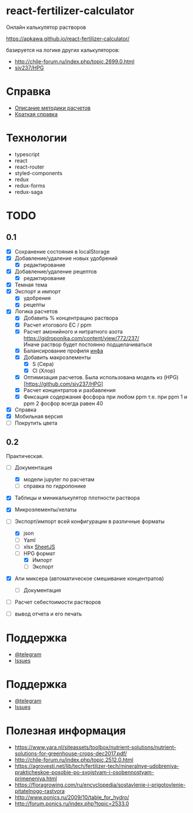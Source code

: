 # react-fertilizer-calculator

Онлайн калькулятор растворов

https://apkawa.github.io/react-fertilizer-calculator/


базируется на логике других калькуляторов:

* http://chile-forum.ru/index.php/topic,2699.0.html
* [siv237/HPG](https://github.com/siv237/HPG)

# Справка 

* [Описание методики расчетов](src/docs/technique.md)
* [Краткая справка](src/docs/how_to_use.md)

# Технологии

* typescript
* react
* react-router
* styled-components
* redux
* redux-forms
* redux-saga


# TODO

## 0.1

* [x] Сохранение состояния в localStorage
* [x] Добавление/удаление новых удобрений
    * [x] редактирование 
* [x] Добавление/удаление рецептов
    * [x] редактирование
* [x] Темная тема
* [x] Экспорт и импорт
    * [x] удобрения
    * [x] рецепты
* [x] Логика расчетов
    * [x] Добавить % концентрацию раствора
    * [x] Расчет итогового EC / ppm
    * [x] Расчет амонийного и нитратного азота \
        https://gidroponika.com/content/view/772/237/ \
        Иначе раствор будет постоянно подщелачиваться
    * [x] Балансирование профиля [инфа](http://forum.ponics.ru/index.php?topic=336.msg134010#msg134010)
    * [x] Добавить макроэлементы
        * [x] S (Сера)
        * [x] Cl (Хлор)
    * [x] Оптимизация расчетов. Была использована модель из (HPG)[https://github.com/siv237/HPG]
    * [x] Расчет концентратов и разбавления
    * [x] Фиксация содержания фосфора при любом ppm
        т.е. при ppm 1 и ppm 2 фосфор всегда равен 40
    
* [x] Справка
* [x] Мобильная версия
* [ ] Покрутить цвета

## 0.2

Практическая.

* [ ] Документация
    * [x] модели jupyter по расчетам
    * [ ] справка по гидропонике
* [x] Таблицы и миникалькулятор плотности раствора
* [x] Микроэлементы/хелаты
* [ ] Экспорт/импорт всей конфигурации в различные форматы
    * [x] json
    * [ ] Yaml
    * [ ] xlsx [SheetJS](https://github.com/SheetJS/sheetjs)
    * [ ] HPG формат
        * [x] Импорт
        * [ ] Экспорт
* [x] Апи миксера (автоматическое смешивание концентратов)
    * [ ] Документация
* [ ] Расчет себестоимости растворов
* [ ] вывод отчета и его печать
    

# Поддержка

* [@telegram](https://t.me/fertilizer_calculator_support)
* [Issues](https://github.com/Apkawa/react-fertilizer-calculator/issues)

# Поддержка

* [@telegram](https://t.me/fertilizer_calculator_support)
* [Issues](https://github.com/Apkawa/react-fertilizer-calculator/issues)

# Полезная информация

* https://www.yara.nl/siteassets/toolbox/nutrient-solutions/nutrient-solutions-for-greenhouse-crops-dec2017.pdf/
* http://chile-forum.ru/index.php/topic,2512.0.html
* https://agrovesti.net/lib/tech/fertilizer-tech/mineralnye-udobreniya-prakticheskoe-posobie-po-svojstvam-i-osobennostyam-primeneniya.html
* https://floragrowing.com/ru/encyclopedia/sostavlenie-i-prigotovlenie-pitatelnogo-rastvora
* http://www.ponics.ru/2009/10/table_for_hydro/
* http://forum.ponics.ru/index.php?topic=2533.0



